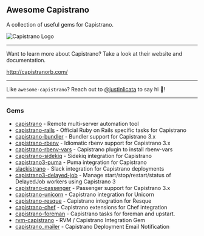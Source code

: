 ## Awesome Capistrano

A collection of useful gems for Capistrano.

![Capistrano Logo](http://capistranorb.com/images/CapistranoLogo.png)

---

Want to learn more about Capistrano? Take a look at their website and documentation.

http://capistranorb.com/

---

Like `awesome-capistrano`? Reach out to [@justinlicata](https://twitter.com/justinlicata) to say hi :wave:!

---

### Gems

- [capistrano](https://github.com/capistrano/capistrano) - Remote multi-server automation tool
- [capistrano-rails](https://github.com/capistrano/rails) - Official Ruby on Rails specific tasks for Capistrano
- [capistrano-bundler](https://github.com/capistrano/bundler) - Bundler support for Capistrano 3.x
- [capistrano-rbenv](https://github.com/capistrano/rbenv) - Idiomatic rbenv support for Capistrano 3.x
- [capistrano-rbenv-vars](https://github.com/zshannon/capistrano-rbenv-vars) - Capistrano plugin to install rbenv-vars
- [capistrano-sidekiq](https://github.com/seuros/capistrano-sidekiq) - Sidekiq integration for Capistrano
- [capistrano3-puma](https://github.com/seuros/capistrano-puma) - Puma integration for Capistrano
- [slackistrano](https://github.com/phallstrom/slackistrano) - Slack integration for Capistrano deployments
- [capistrano3-delayed-job](https://github.com/AgileConsultingLLC/capistrano3-delayed-job) - Manage start/stop/restart/status of DelayedJob workers using Capistrano 3
- [capistrano-passenger](https://github.com/capistrano/passenger) - Passenger support for Capistrano 3.x
- [capistrano-unicorn](https://github.com/sosedoff/capistrano-unicorn) - Capistrano integration for Unicorn
- [capistrano-resque](https://github.com/sshingler/capistrano-resque) - Capistrano integration for Resque
- [capistrano-chef](https://github.com/gofullstack/capistrano-chef) - Capistrano extensions for Chef integration
- [capistrano-foreman](https://github.com/hyperoslo/capistrano-foreman) - Capistrano tasks for foreman and upstart.
- [rvm-capistrano](https://github.com/rvm/rvm-capistrano) - RVM / Capistrano Integration Gem
- [capistrano_mailer](https://github.com/pboling/capistrano_mailer) - Capistrano Deployment Email Notification
